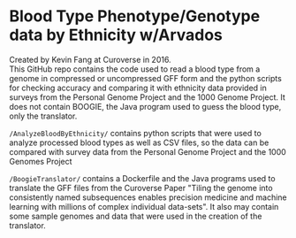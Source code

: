 # Blood Type Phenotype/Genotype data by Ethnicity w/Arvados

Created by Kevin Fang at Curoverse in 2016.   
This GitHub repo contains the code used to read a blood type from a genome in compressed or uncompressed GFF form and the python scripts for checking accuracy and comparing it with ethnicity data provided in surveys from the Personal Genome Project and the 1000 Genome Project. It does not contain BOOGIE, the Java program used to guess the blood type, only the translator.

`/AnalyzeBloodByEthnicity/` contains python scripts that were used to analyze processed blood types as well as CSV files, so the data can be compared with survey data from the Personal Genome Project and the 1000 Genomes Project

`/BoogieTranslator/` contains a Dockerfile and the Java programs used to translate the GFF files from the Curoverse Paper "Tiling the genome into consistently named subsequences enables precision medicine and machine learning with millions of complex individual data-sets". It also may contain some sample genomes and data that were used in the creation of the translator.
